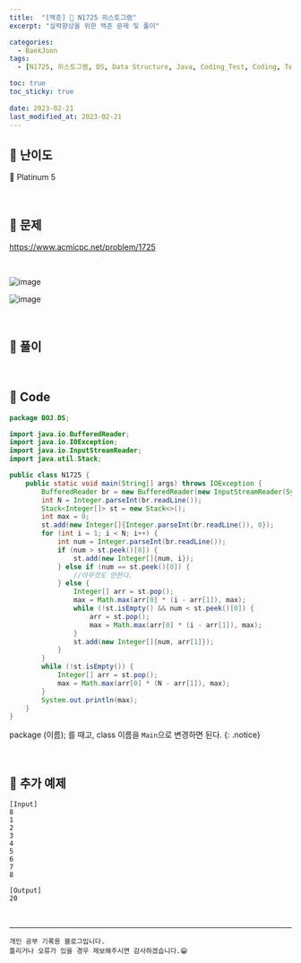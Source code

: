 ```yaml
---
title:  "[백준] 🏅 N1725 히스토그램"
excerpt: "실력향상을 위한 백준 문제 및 풀이"

categories:
  - BaekJoon
tags:
  - [N1725, 히스토그램, DS, Data Structure, Java, Coding_Test, Coding, Test, baekJoon, 백준]

toc: true
toc_sticky: true
 
date: 2023-02-21
last_modified_at: 2023-02-21
---
```


## 📌 난이도

  🏅 Platinum 5

<br>

## 📌 문제

<https://www.acmicpc.net/problem/1725>

<br>

![image](https://user-images.githubusercontent.com/37824506/220288951-ce204098-1c2f-4998-9918-c6e042fad861.png)

![image](https://user-images.githubusercontent.com/37824506/220289113-1f10e9e8-d88a-4b8d-88a0-b7e3014e2ca8.png)


<br>

## 📌 풀이  


<br>

## 📌 Code

```java
package BOJ.DS;

import java.io.BufferedReader;
import java.io.IOException;
import java.io.InputStreamReader;
import java.util.Stack;

public class N1725 {
    public static void main(String[] args) throws IOException {
        BufferedReader br = new BufferedReader(new InputStreamReader(System.in));
        int N = Integer.parseInt(br.readLine());
        Stack<Integer[]> st = new Stack<>();
        int max = 0;
        st.add(new Integer[]{Integer.parseInt(br.readLine()), 0});
        for (int i = 1; i < N; i++) {
            int num = Integer.parseInt(br.readLine());
            if (num > st.peek()[0]) {
                st.add(new Integer[]{num, i});
            } else if (num == st.peek()[0]) {
                //아무것도 안한다.
            } else {
                Integer[] arr = st.pop();
                max = Math.max(arr[0] * (i - arr[1]), max);
                while (!st.isEmpty() && num < st.peek()[0]) {
                    arr = st.pop();
                    max = Math.max(arr[0] * (i - arr[1]), max);
                }
                st.add(new Integer[]{num, arr[1]});
            }
        }
        while (!st.isEmpty()) {
            Integer[] arr = st.pop();
            max = Math.max(arr[0] * (N - arr[1]), max);
        }
        System.out.println(max);
    }
}
```

package (이름); 를 때고, class 이름을 `Main`으로 변경하면 된다.
{: .notice} 

<br>

## 📌 추가 예제

```
[Input]
8
1
2
3
4
5
6
7
8

[Output]
20
```  

<br>


***
    개인 공부 기록용 블로그입니다.
    틀리거나 오류가 있을 경우 제보해주시면 감사하겠습니다.😁